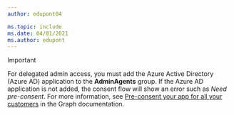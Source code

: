 ```yaml
---
author: edupont04

ms.topic: include
ms.date: 04/01/2021
ms.author: edupont
---
```

> [!IMPORTANT]
> For delegated admin access, you must add the Azure Active Directory (Azure AD) application to the **AdminAgents** group. If the Azure AD application is not added, the consent flow will show an error such as *Need pre-consent*. For more information, see [Pre-consent your app for all your customers](/graph/auth-cloudsolutionprovider#pre-consent-your-app-for-all-your-customers) in the Graph documentation.
